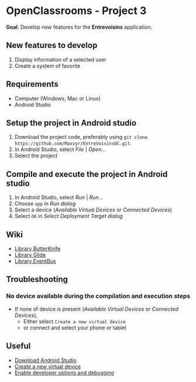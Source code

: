 # OpenClassrooms - Project 3

**Goal**: Develop new features for the **Entrevoisins** application.


## New features to develop
1. Display information of a selected user
2. Create a system of favorite


## Requirements
* Computer (Windows, Mac or Linux)
* Android Studio


## Setup the project in Android studio
1. Download the project code, preferably using `git clone https://github.com/Maxvyr/EntreVoisinsOC.git`.
2. In Android Studio, select *File* | *Open...*
3. Select the project
     
     
## Compile and execute the project in Android studio
1. In Android Studio, select *Run* | *Run...*
2. Choose `app` in *Run dialog*
3. Select a device (*Available Virtual Devices* or *Connected Devices*)
4. Select `OK` in *Select Deployment Target dialog*

     
## Wiki
* [Library ButterKnife](https://github.com/JakeWharton/butterknife)
* [Library Glide](https://github.com/bumptech/glide)
* [Library EventBus](https://github.com/greenrobot/EventBus)


## Troubleshooting

### No device available during the compilation and execution steps 
* If none of device is present (*Available Virtual Devices* or *Connected Devices*),
    * Either select `Create a new virtual device`
    * or connect and select your phone or tablet
     
     
## Useful
* [Download Android Studio](https://developer.android.com/studio)
* [Create a new virtual device](https://developer.android.com/studio/run/managing-avds.html)
* [Enable developer options and debugging](https://developer.android.com/studio/debug/dev-options.html#enable)